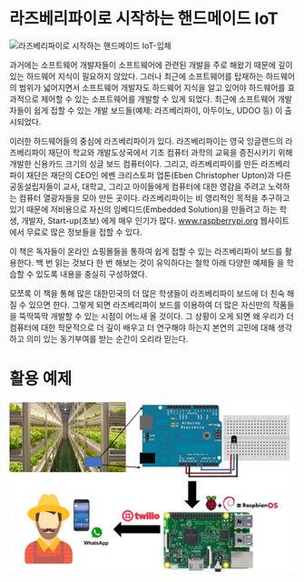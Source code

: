 # 라즈베리파이로 시작하는 핸드메이드 IoT

![라즈베리파이로 시작하는 핸드메이드 IoT-입체](https://user-images.githubusercontent.com/21074282/65301685-7af4c000-dbb3-11e9-9dae-9748cc7cefa4.jpg)

과거에는 소프트웨어 개발자들이 소프트웨어에 관련된 개발을 주로 해왔기 때문에 깊이 있는 하드웨어 지식이 필요하지 않았다. 그러나 최근에 소프트웨어를 탑재하는 하드웨어의 범위가 넓어지면서 소프트웨어 개발자도 하드웨어 지식을 알고 있어야 하드웨어를 효과적으로 제어할 수 있는 소프트웨어를 개발할 수 있게 되었다. 최근에 소프트웨어 개발자들이 쉽게 접할 수 있는 개발 보드들(예제: 라즈베리파이, 아두이노, UDOO 등) 이 출시되었다. 

이러한 하드웨어들의 중심에 라즈베리파이가 있다. 라즈베리파이는 영국 잉글랜드의 라즈베리파이 재단이 학교와 개발도상국에서 기초 컴퓨터 과학의 교육을 증진시키기 위해 개발한 신용카드 크기의 싱글 보드 컴퓨터이다. 그리고, 라즈베리파이를 만든 라즈베리파이 재단은 재단의 CEO인 에벤 크리스토퍼 업톤(Eben Christopher Upton)과 다른 공동설립자들이 교사, 대학교, 그리고 아이들에게 컴퓨터에 대한 영감을 주려고 노력하는 컴퓨터 열광자들을 모아 만든 곳이다. 라즈베리파이는 비 영리적인 목적을 추구하고 있기 때문에 저비용으로 자신의 임베디드(Embedded Solution)을 만들려고 하는 학생, 개발자, Start-up(초보) 에게 매우 인기가 많다. www.raspberrypi.org 웹사이트에서 무료로 많은 정보들을 접할 수 있다. 

이 책은 독자들이 온라인 쇼핑몰들을 통하여 쉽게 접할 수 있는 라즈베리파이 보드를 활용한다. 백 번 읽는 것보다 한 번 해보는 것이 유익하다는 철학 아래 다양한 예제들 을 학습할 수 있도록 내용을 충실히 구성하였다.

모쪼록 이 책을 통해 많은 대한민국의 더 많은 학생들이 라즈베리파이 보드에 더 친숙 해질 수 있으면 한다. 그렇게 되면 라즈베리파이 보드를 이용하여 더 많은 자신만의 작품들을 뚝딱뚝딱 개발할 수 있는 시점이 어느새 올 것이다. 그 상황이 오게 되면 왜 우리가 더 컴퓨터에 대한 학문적으로 더 깊이 배우고 더 연구해야 하는지 본연의 고민에 대해 생각하고 의미 있는 동기부여를 받는 순간이 오리라 믿는다.


# 활용 예제 
![IoT Proejct with RPi3](rpi3-proejct-example.png)

